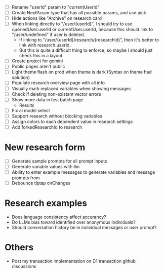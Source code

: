 - [ ] Rename "userId" param to "currentUserId"
- [ ] Create NextParam type that has all possible params, and use pick
- [ ] Hide actions like "Archive" on research card
- [ ] When linking directly to "/user/{userId}", I should try to use queriedUser.userId or currentUser.userId, because this should link to "/user/undefined" if user is deleted.
    - If linking to "/user/{userId}/research/{researchId}", then it's better to link with research.userId.
    - But this is quite a difficult thing to enforce, so maybe I should just check this in a layout
- [ ] Create project for gemini
- [ ] Public pages aren't public
- [ ] Light theme flash on prod when theme is dark (Syntax on theme had solution)
- [ ] Populate research overview page with all info
- [ ] Visually mark replaced variables when showing messages
- [ ] Check if deleting non-existant vector errors
- [ ] Show more data in test batch page
    - Results
- [ ] Fix ai model select
- [ ] Support research without blocking variables
- [ ] Assign colors to each dependent value in research settings
- [ ] Add forkedResearchId to research

# New research form

- [ ] Generate sample prompts for all prompt inputs
- [ ] Generate variable values with llm
- [ ] Ability to enter example messages to generate variables and message prompts from
- [ ] Debounce tiptap onChanges

# Research examples

- Does language consistency affect accurancy?
- Do LLMs bias toward identified over anonymous individuals?
- Should conversation history be in individual messages or user prompt?

# Others

- Post my transaction implementation on D1 transaction github discussions
